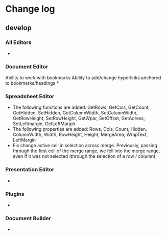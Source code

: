 # Change log
## develop
### All Editors
* 

### Document Editor
Ability to work with bookmarks
Ability to add/change hyperlinks anchored to bookmarks/headings
* 

### Spreadsheet Editor
* The following functions are added: GetRows, GetCols, GetCount, GetHidden, SetHidden, GetColumnWidth, SetColumnWidth, GetRowHeight, SetRowHeight, GetWpar, SetOffset, 
GetAdress, SetLeftmargin, GetLeftMargin
* The following properties are added: Rows, Cols, Count, Hidden, ColumnWidth, Width, RowHeight, Height, MergeArea, WrapText, LeftMargin
* Fix change active cell in selection across merge. Previously, passing through the first cell of the merge range, we fell into the merge range, even if it was not selected (through the selection of a row / column)

### Presentation Editor
* 

### Plugins
* 

### Document Builder
* 
